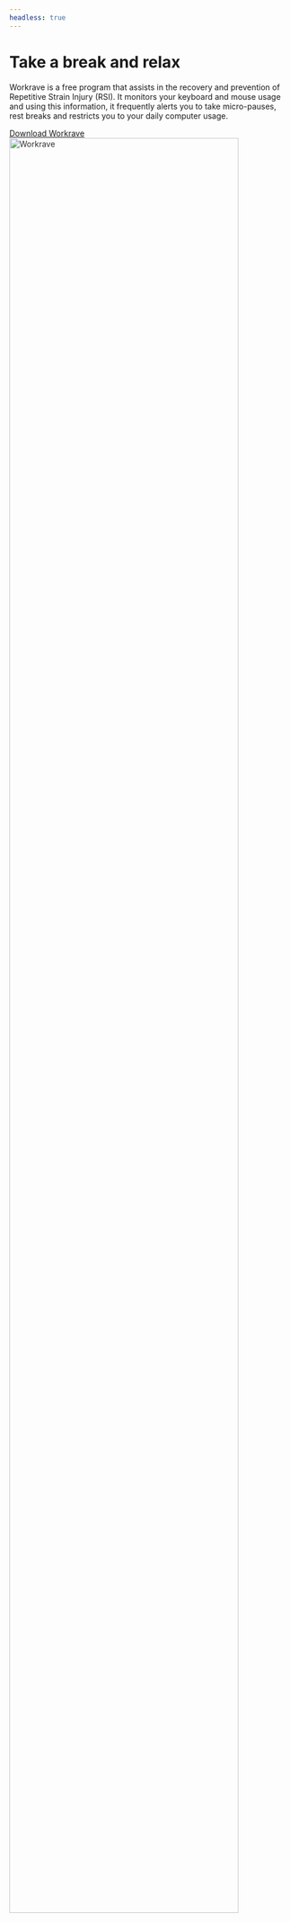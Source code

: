 ```yaml
---
headless: true
---
```

<div class="container">
  <div class="row">
    <div class="col-9 align-self-center">
      <h1 class="display-4">Take a break and relax</h1>
      <p class="lead">
        Workrave is a free program that assists in the recovery and prevention of Repetitive
        Strain Injury (RSI). It monitors your keyboard and mouse usage and using this
        information, it frequently alerts you to take micro-pauses, rest breaks and
        restricts you to your daily computer usage.
        </p>
        <a href="/download" class="btn btn-sm btn-light btn-outline-dark text-uppercase font-weight-bold">Download Workrave</a>
    </div>
    <div class="col-3 align-self-center">
      <!--<img src="/images/workrave-sheep.svg" alt="Workrave" width="90%">-->
      <img src="/images/hourglass.png" alt="Workrave" width="90%" style="opacity:0.9">
    </div>
  </div>
</div>
